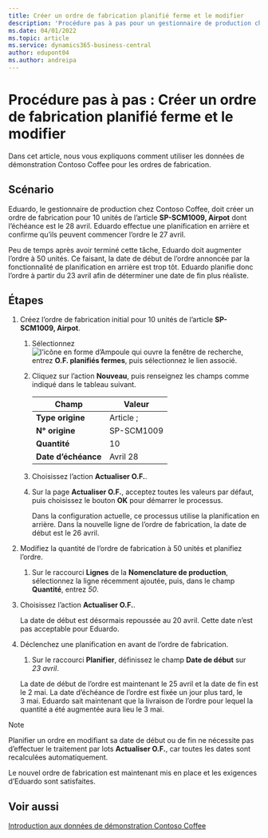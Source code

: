 ```yaml
---
title: Créer un ordre de fabrication planifié ferme et le modifier
description: 'Procédure pas à pas pour un gestionnaire de production chez Contoso Coffee qui souhaite créer un ordre de fabrication planifié ferme, puis le modifier.'
ms.date: 04/01/2022
ms.topic: article
ms.service: dynamics365-business-central
author: edupont04
ms.author: andreipa
---
```


# <a name="walkthrough-create-a-firm-planned-production-order-and-change-it"></a><a name="walkthrough-create-a-firm-planned-production-order-and-change-it"></a>Procédure pas à pas : Créer un ordre de fabrication planifié ferme et le modifier

Dans cet article, nous vous expliquons comment utiliser les données de démonstration Contoso Coffee pour les ordres de fabrication.  

## <a name="scenario"></a><a name="scenario"></a>Scénario

Eduardo, le gestionnaire de production chez Contoso Coffee, doit créer un ordre de fabrication pour 10 unités de l’article **SP-SCM1009, Airpot** dont l’échéance est le 28 avril. Eduardo effectue une planification en arrière et confirme qu’ils peuvent commencer l’ordre le 27 avril.  

Peu de temps après avoir terminé cette tâche, Eduardo doit augmenter l’ordre à 50 unités. Ce faisant, la date de début de l’ordre annoncée par la fonctionnalité de planification en arrière est trop tôt. Eduardo planifie donc l’ordre à partir du 23 avril afin de déterminer une date de fin plus réaliste.  

## <a name="steps"></a><a name="steps"></a>Étapes

1. Créez l’ordre de fabrication initial pour 10 unités de l’article **SP-SCM1009, Airpot**.

    1. Sélectionnez ![l’icône en forme d’Ampoule qui ouvre la fenêtre de recherche](../../media/ui-search/search_small.png "Dites-moi ce que vous voulez faire"), entrez **O.F. planifiés fermes**, puis sélectionnez le lien associé.  

    2. Cliquez sur l’action **Nouveau**, puis renseignez les champs comme indiqué dans le tableau suivant.  

        |Champ  |Valeur  |
        |---------|---------|
        |**Type origine** |Article ;|
        |**N° origine** |SP-SCM1009|
        |**Quantité** |10|
        |**Date d’échéance**|Avril 28  |

    3. Choisissez l’action **Actualiser O.F.**.  

    4. Sur la page **Actualiser O.F.**, acceptez toutes les valeurs par défaut, puis choisissez le bouton **OK** pour démarrer le processus.  

        Dans la configuration actuelle, ce processus utilise la planification en arrière. Dans la nouvelle ligne de l’ordre de fabrication, la date de début est le 26 avril.  

2. Modifiez la quantité de l’ordre de fabrication à 50 unités et planifiez l’ordre.  

    1. Sur le raccourci **Lignes** de la **Nomenclature de production**, sélectionnez la ligne récemment ajoutée, puis, dans le champ **Quantité**, entrez *50*.  

3. Choisissez l’action **Actualiser O.F.**.  

    La date de début est désormais repoussée au 20 avril. Cette date n’est pas acceptable pour Eduardo.

4. Déclenchez une planification en avant de l’ordre de fabrication.

    1. Sur le raccourci **Planifier**, définissez le champ **Date de début** sur *23 avril*.

    La date de début de l’ordre est maintenant le 25 avril et la date de fin est le 2 mai. La date d’échéance de l’ordre est fixée un jour plus tard, le 3 mai. Eduardo sait maintenant que la livraison de l’ordre pour lequel la quantité a été augmentée aura lieu le 3 mai.

> [!NOTE]
> Planifier un ordre en modifiant sa date de début ou de fin ne nécessite pas d’effectuer le traitement par lots **Actualiser O.F.**, car toutes les dates sont recalculées automatiquement.

Le nouvel ordre de fabrication est maintenant mis en place et les exigences d’Eduardo sont satisfaites.  

## <a name="see-also"></a><a name="see-also"></a>Voir aussi

[Introduction aux données de démonstration Contoso Coffee](../contoso-coffee-intro.md)  
